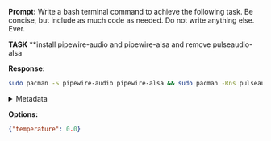 **Prompt:**
Write a bash terminal command to achieve the following task.
Be concise, but include as much code as needed. Do not write anything else. Ever.

**TASK**
**install pipewire-audio and pipewire-alsa and remove pulseaudio-alsa


**Response:**
```bash
sudo pacman -S pipewire-audio pipewire-alsa && sudo pacman -Rns pulseaudio-alsa
```

<details><summary>Metadata</summary>

- Duration: 2076 ms
- Datetime: 2023-11-23T12:47:05.615382
- Model: gpt-4-1106-preview

</details>

**Options:**
```json
{"temperature": 0.0}
```

